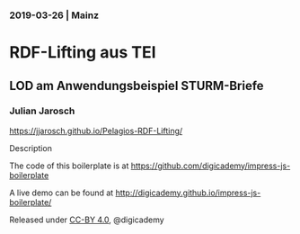### 2019-03-26 | Mainz

# RDF-Lifting aus TEI

## LOD am Anwendungsbeispiel STURM-Briefe

### Julian Jarosch

https://jjarosch.github.io/Pelagios-RDF-Lifting/

Description

The code of this boilerplate is at https://github.com/digicademy/impress-js-boilerplate

A live demo can be found at http://digicademy.github.io/impress-js-boilerplate/

Released under [CC-BY 4.0](https://creativecommons.org/licenses/by/4.0/), @digicademy
